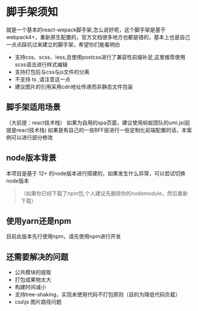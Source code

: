 # 脚手架须知
就是一个基本的react-wepack脚手架,怎么说好呢，这个脚手架是基于webpack4+，重新原生配置的，官方文档很多地方也都是错的，基本上也是自己一点点踩坑过来建立的脚手架，希望你们能看明白
   
+ 支持css、scss、less,且使用postcss进行了兼容性前缀补足,这里推荐使用scss语法进行样式编辑
+ 支持打包后与css与js文件的分离
+ 不支持 ts ,请注意这一点
+ 建议图片的引用采用cdn地址传递而非静态文件包装

## 脚手架适用场景
（大前提：react技术栈）
如果为自用的spa页面，建议使用蚂蚁团队的umi.js(前提是react技术栈)
如果是有自己的一些BFF层进行一些定制化前端配置的话，本案例可以进行部分修改
## node版本背景
本项目是基于 12+ 的node版本进行搭建的，如果发生什么异常，可以尝试切换node版本
>（如果你已经下载了npm包,个人建议先删除你的nodemodule，然后重新下载）
## 使用yarn还是npm
目前此版本先行使用npm，请先使用npm进行开发

## 还需要解决的问题
+ 公共模块的提取
+ 打包成果物太大
+ 构建时间减小
+ 支持tree-shaking，实现未使用代码不打包原则（目的为降低代码负载）
+ css\js 图片路径问题
